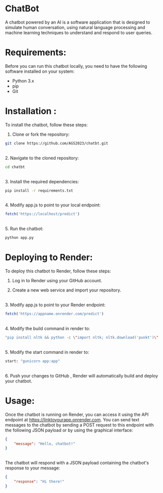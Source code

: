 
# ChatBot

A chatbot powered by an AI is a software application that is designed to simulate human conversation, using natural language processing and machine learning techniques to understand and respond to user queries.


# Requirements:
Before you can run this chatbot locally, you need to have the following software installed on your system:

- Python 3.x  
- pip
- Git
# Installation :
To install the chatbot, follow these steps:

1. Clone or fork the repository:
```bash
git clone https://github.com/AGS2023/chatbt.git

```
\
2. Navigate to the cloned repository:
```bash
cd chatbt

```
\
3. Install the required dependencies:
```bash
pip install -r requirements.txt

```
\
4. Modify app.js to point to your local endpoint:
```js
fetch('https://localhost/predict')

``` 
\
5. Run the chatbot:
```bash
python app.py
```

# Deploying to Render:
To deploy this chatbot to Render, follow these steps:
1. Log in to Render using your GitHub account.

2. Create a new web service and import your repository.

\
3. Modify app.js to point to your Render endpoint:
```js
fetch('https://appname.onrender.com/predict')

```
\
4. Modify the build command in render to:
```bash
"pip install nltk && python -c \"import nltk; nltk.download('punkt')\" && pip install flask_cors && pip install gunicorn && pip install Flask && pip install torch && pip install torchvision"

```
\
5. Modify the start command in render to:
```bash
start: "gunicorn app:app"

```
\
6. Push your changes to GitHub , Render will automatically build and deploy your chatbot.


# Usage:
Once the chatbot is running on Render, you can access it using the API endpoint at https://linktoyourapp.onrender.com. You can send text messages to the chatbot by sending a POST request to this endpoint with the following JSON payload or by using the graphical interface:

```json
{
    "message": "Hello, chatbot!"
}
```
\
The chatbot will respond with a JSON payload containing the chatbot's response to your message:
```json
{
    "response": "Hi there!"
}

```




